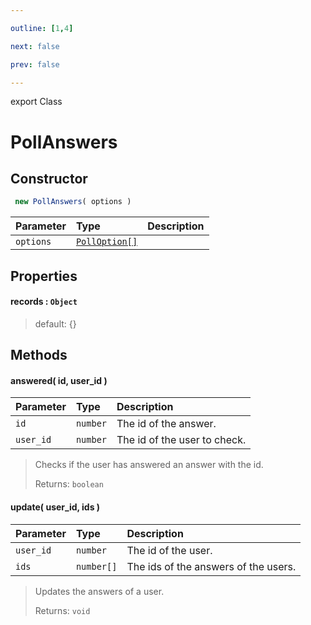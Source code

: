 ```yaml
---

outline: [1,4]

next: false

prev: false

---
```


export Class
# PollAnswers

## Constructor
```ts
 new PollAnswers( options )
 ```
| Parameter | Type | Description |
| :--- | :--- | :--- |
| `options` | [`PollOption[]`](../interfaces/PollOption.md) | |

## Properties

#### records : `Object`
 
 > default: {}

## Methods

#### answered( id, user_id )
| Parameter | Type | Description |
| :--- | :--- | :--- |
| `id` | `number` | The id of the answer. |
| `user_id` | `number` | The id of the user to check. |
> Checks if the user has answered an answer with the id.
> 
> Returns: `boolean`

#### update( user_id, ids )
| Parameter | Type | Description |
| :--- | :--- | :--- |
| `user_id` | `number` | The id of the user. |
| `ids` | `number[]` | The ids of the answers of the users. |
> Updates the answers of a user.
> 
> Returns: `void`
